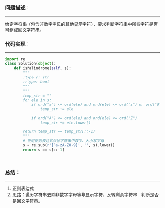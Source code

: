 ### 问题描述：
***
给定字符串（包含非数字字母的其他显示字符），要求判断字符串中所有字符是否可组成回文字符串。
### 代码实现：
***
```python
import re
class Solution(object):
    def isPalindrome(self, s):
        """
        :type s: str
        :rtype: bool
        """
        """
        temp_str = ""
        for ele in s:
            if ord("a") <= ord(ele) and ord(ele) <= ord("z") or ord("0") <= ord(ele) and ord(ele) <= ord("9"):
                temp_str += ele

            if ord("A") <= ord(ele) and ord(ele) <= ord("Z"):
                temp_str += ele.lower()

        return temp_str == temp_str[::-1]
        """
        # 使用正则表达式保留字符串中数字、大小写字母
        s = re.sub(r'[^a-zA-Z0-9]', '', s).lower()
        return s == s[::-1]
        
        
```
### 总结：
***
1. 正则表达式
2. 思路：遍历字符串去除非数字字母等非显示字符，反转剩余字符串，判断是否是回文字符串。